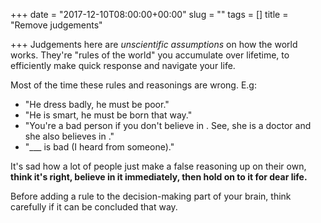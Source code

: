 +++
date = "2017-12-10T08:00:00+00:00"
slug = ""
tags = []
title = "Remove judgements"

+++
Judgements here are _unscientific assumptions_ on how the world works. They're "rules of the world" you accumulate over lifetime, to efficiently make quick response and navigate your life.

Most of the time these rules and reasonings are wrong. E.g: 

* "He dress badly, he must be poor."
* "He is smart, he must be born that way."
* "You're a bad person if you don't believe in <religion>. See, she is a doctor and she also believes in <religion>."
* "___ is bad (I heard from someone)."

It's sad how a lot of people just make a false reasoning up on their own, **think it's right, believe in it immediately, then hold on to it for dear life.**

Before adding a rule to the decision-making part of your brain, think carefully if it can be concluded that way.